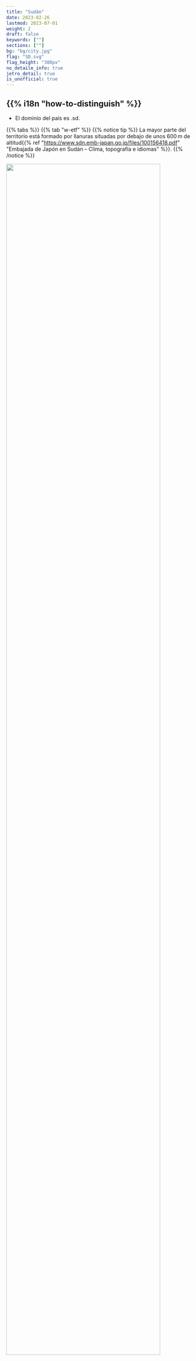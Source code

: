 ```yaml
---
title: "Sudán"
date: 2023-02-26
lastmod: 2023-07-01
weight: 2
draft: false
keywords: [""]
sections: [""]
bg: "bg/city.jpg"
flag: "SD.svg"
flag_height: "380px"
no_detaile_info: true
jetro_detail: true
is_unofficial: true
---
```


<div class="main-desciption country-description">
    <h2 class="section-title">{{% i18n "how-to-distinguish" %}}</h2>
    <ul class="rule-list">
        <li>El dominio del país es <span class="quiz">.sd</span>.</li>
    </ul>
</div>

{{% tabs %}}
{{% tab "w-etf" %}}
{{% notice tip %}}
La mayor parte del territorio está formado por llanuras situadas por debajo de unos 600 m de altitud{{% ref "https://www.sdn.emb-japan.go.jp/files/100156418.pdf" "Embajada de Japón en Sudán – Clima, topografía e idiomas" %}}.
{{% /notice %}}

<div class="googlemap-if unclickable">
<img src="/rule/africa/sudan/alsherian.jpg" width="90%">
</div>

{{% notice tip %}}
Las zonas fértiles a lo largo del Nilo permiten cultivar trigo y otros productos{{% ex "https://maps.app.goo.gl/SU4MVjhgMcR2JbQm9" "https://maps.app.goo.gl/zrg4DAjnSmn79LU39" %}}, mientras que el norte es árido y casi no se practica agricultura{{% ref "https://ipad.fas.usda.gov/countrysummary/default.aspx?id=SU" "USDA Sudan Production" %}}.
{{% /notice %}}

<div class="googlemap-if unclickable">
<img src="/rule/africa/sudan/Sudan_Sorghum.png" width="90%">
</div>
{{% /tab %}}
{{% /tabs %}}
